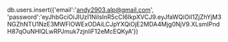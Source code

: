 db.users.insert({'email':'andy2903.alp@gmail.com', 'password':'eyJhbGciOiJIUzI1NiIsInR5cCI6IkpXVCJ9.eyJfaWQiOiI1ZjZhYjM3NGZhNTU1NzE3MWFlOWExODAiLCJpYXQiOjE2MDA4Mjg0NjV9.XLsmIPndH87qOuNHlQLwRPJmuk7zjnliF12eMcEQKyA'})
